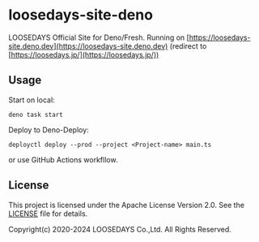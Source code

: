 # loosedays-site-deno

LOOSEDAYS Official Site for Deno/Fresh.
Running on [https://loosedays-site.deno.dev](https://loosedays-site.deno.dev) (redirect to [https://loosedays.jp/](https://loosedays.jp/))

## Usage

Start on local:

```
deno task start
```

Deploy to Deno-Deploy:

```
deployctl deploy --prod --project <Project-name> main.ts
```

or use GitHub Actions workfllow.


## License

This project is licensed under the Apache License Version 2.0. See the [LICENSE](https://github.com/snakaya/loosedays-site-deno/blob/main/LICENSE) file for details.

Copyright(c) 2020-2024 LOOSEDAYS Co.,Ltd. All Rights Reserved.
